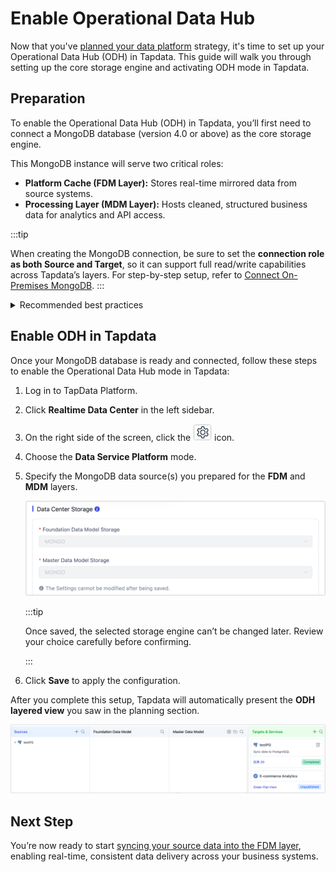 # Enable Operational Data Hub

Now that you've [planned your data platform](plan-data-platform.md) strategy, it's time to set up your Operational Data Hub (ODH) in Tapdata. This guide will walk you through setting up the core storage engine and activating ODH mode in Tapdata.

## Preparation

To enable the Operational Data Hub (ODH) in Tapdata, you’ll first need to connect a MongoDB database (version 4.0 or above) as the core storage engine.

This MongoDB instance will serve two critical roles:

- **Platform Cache (FDM Layer):** Stores real-time mirrored data from source systems.
- **Processing Layer (MDM Layer):** Hosts cleaned, structured business data for analytics and API access.

:::tip

When creating the MongoDB connection, be sure to set the **connection role as both Source and Target**, so it can support full read/write capabilities across Tapdata’s layers. For step-by-step setup, refer to [Connect On-Premises MongoDB](../connectors/on-prem-databases/mongodb.md).
:::

<details><summary>Recommended best practices</summary>


- You can use one shared database for both FDM and MDM layers, or create dedicated databases for better isolation and scalability.
- Deploy MongoDB as a [replica set](../platform-ops/production-deploy/install-replica-mongodb.md) to ensure high availability and fault tolerance.
- Ensure the MongoDB instance has enough disk space and a 14-day Oplog retention to support stable real-time synchronization and CDC.

</details>


## Enable ODH in Tapdata

Once your MongoDB database is ready and connected, follow these steps to enable the Operational Data Hub mode in Tapdata:

1. Log in to TapData Platform.

2. Click **Realtime Data Center** in the left sidebar.

3. On the right side of the screen, click the ![settings_icon](../images/setting_icon.png) icon.

4. Choose the **Data Service Platform** mode.

5. Specify the MongoDB data source(s) you prepared for the **FDM** and **MDM** layers.

   ![enable-odh](../images/enable-odh.png)

   :::tip

   Once saved, the selected storage engine can’t be changed later. Review your choice carefully before confirming.

   :::

6. Click **Save** to apply the configuration.

After you complete this setup, Tapdata will automatically present the **ODH layered view** you saw in the planning section.

![ODH Layer](../images/odh-layer.png)

## Next Step

You’re now ready to start [syncing your source data into the FDM layer](fdm-layer/replicate-data.md), enabling real-time, consistent data delivery across your business systems.